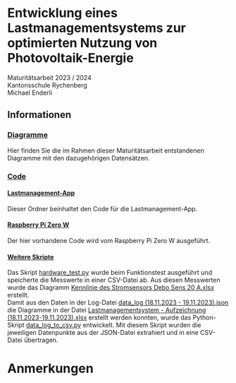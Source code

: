 # Entwicklung eines Lastmanagementsystems zur optimierten Nutzung von Photovoltaik-Energie
Maturitätsarbeit 2023 / 2024  
Kantonsschule Rychenberg  
Michael Enderli

## Informationen
### [Diagramme](https://github.com/LaTartaRugaa/Lastmanagement-System/tree/main/Diagramme)
Hier finden Sie die im Rahmen dieser Maturitätsarbeit entstandenen Diagramme mit den dazugehörigen Datensätzen.  


### [Code](https://github.com/LaTartaRugaa/Lastmanagement-System/tree/main/Code)

#### [Lastmanagement-App](https://github.com/LaTartaRugaa/Lastmanagement-System/tree/main/Code/Lastmanagement-App)
Dieser Ordner beinhaltet den Code für die Lastmanagement-App.
#### [Raspberry Pi Zero W](https://github.com/LaTartaRugaa/Lastmanagement-System/tree/main/Code/Raspberry%20Pi%20Zero%20W)
Der hier vorhandene Code wird vom Raspberry Pi Zero W ausgeführt.
#### [Weitere Skripte](https://github.com/LaTartaRugaa/Lastmanagement-System/tree/main/Code/Weitere%20Skripte)
Das Skript [hardware_test.py](https://github.com/LaTartaRugaa/Lastmanagement-System/blob/main/Code/Weitere%20Skripte/hardware_test.py) wurde beim Funktionstest ausgeführt und speicherte die Messwerte in einer CSV-Datei ab. Aus diesen Messwerten wurde das Diagramm [Kennlinie des Stromsensors Debo Sens 20 A.xlsx](https://github.com/LaTartaRugaa/Lastmanagement-System/blob/main/Diagramme/Kennlinie%20des%20Stromsensors%20Debo%20Sens%2020%20A.xlsx) erstellt.  
Damit aus den Daten in der Log-Datei [data_log (18.11.2023 - 19.11.2023).json](https://github.com/LaTartaRugaa/Lastmanagement-System/blob/main/data_log%20(18.11.2023%20-%2019.11.2023).json) die Diagramme in der Datei [Lastmanagementsystem - Aufzeichnung (18.11.2023-19.11.2023).xlsx](https://github.com/LaTartaRugaa/Lastmanagement-System/blob/main/Diagramme/Lastmanagementsystem%20-%20Aufzeichnung%20(18.11.2023-19.11.2023).xlsx) erstellt werden konnten, wurde das Python-Skript [data_log_to_csv.py](https://github.com/LaTartaRugaa/Lastmanagement-System/blob/main/Code/Weitere%20Skripte/data_log_to_csv.py) entwickelt. Mit diesem Skript wurden die jeweiligen Datenpunkte aus der JSON-Datei extrahiert und in eine CSV-Datei übertragen.

# Anmerkungen
